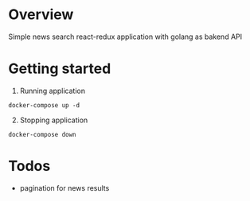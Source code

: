 # Overview
Simple news search react-redux application with golang as bakend API

# Getting started
1. Running application
```
docker-compose up -d
```

2. Stopping application
```
docker-compose down
```

# Todos
- pagination for news results